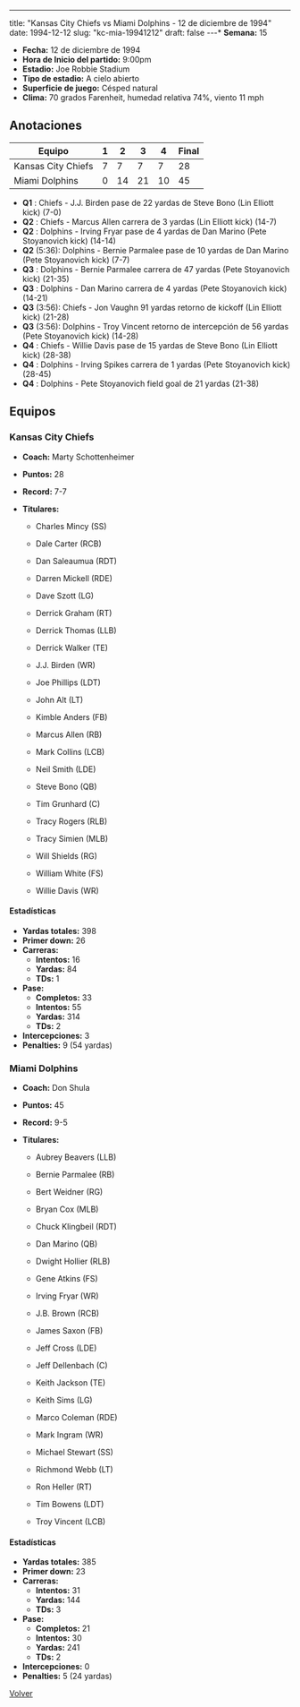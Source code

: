 ---
title: "Kansas City Chiefs vs Miami Dolphins - 12 de diciembre de 1994"
date: 1994-12-12
slug: "kc-mia-19941212"
draft: false
---* **Semana:** 15
* **Fecha:** 12 de diciembre de 1994
* **Hora de Inicio del partido:** 9:00pm
* **Estadio:** Joe Robbie Stadium
* **Tipo de estadio:** A cielo abierto
* **Superficie de juego:** Césped natural
* **Clima:** 70 grados Farenheit, humedad relativa 74%, viento 11 mph




## Anotaciones
| Equipo | 1 | 2 | 3 | 4 | Final |
|--------|---|---|---|---|-------|
| Kansas City Chiefs  | 7 | 7 | 7 | 7  | 28 |
| Miami Dolphins  | 0 | 14 | 21 | 10  | 45 |
* **Q1** : Chiefs - J.J. Birden pase de 22 yardas de Steve Bono (Lin Elliott kick) (7-0)
* **Q2** : Chiefs - Marcus Allen carrera de 3 yardas (Lin Elliott kick) (14-7)
* **Q2** : Dolphins - Irving Fryar pase de 4 yardas de Dan Marino (Pete Stoyanovich kick) (14-14)
* **Q2** (5:36): Dolphins - Bernie Parmalee pase de 10 yardas de Dan Marino (Pete Stoyanovich kick) (7-7)
* **Q3** : Dolphins - Bernie Parmalee carrera de 47 yardas (Pete Stoyanovich kick) (21-35)
* **Q3** : Dolphins - Dan Marino carrera de 4 yardas (Pete Stoyanovich kick) (14-21)
* **Q3** (3:56): Chiefs - Jon Vaughn 91 yardas retorno de kickoff (Lin Elliott kick) (21-28)
* **Q3** (3:56): Dolphins - Troy Vincent retorno de intercepción de 56 yardas (Pete Stoyanovich kick) (14-28)
* **Q4** : Chiefs - Willie Davis pase de 15 yardas de Steve Bono (Lin Elliott kick) (28-38)
* **Q4** : Dolphins - Irving Spikes carrera de 1 yardas (Pete Stoyanovich kick) (28-45)
* **Q4** : Dolphins - Pete Stoyanovich field goal de 21 yardas (21-38)


## Equipos


### Kansas City Chiefs
* **Coach:** Marty Schottenheimer
* **Puntos:** 28
* **Record:** 7-7
* **Titulares:** 

  * Charles Mincy (SS) 

  * Dale Carter (RCB) 

  * Dan Saleaumua (RDT) 

  * Darren Mickell (RDE) 

  * Dave Szott (LG) 

  * Derrick Graham (RT) 

  * Derrick Thomas (LLB) 

  * Derrick Walker (TE) 

  * J.J. Birden (WR) 

  * Joe Phillips (LDT) 

  * John Alt (LT) 

  * Kimble Anders (FB) 

  * Marcus Allen (RB) 

  * Mark Collins (LCB) 

  * Neil Smith (LDE) 

  * Steve Bono (QB) 

  * Tim Grunhard (C) 

  * Tracy Rogers (RLB) 

  * Tracy Simien (MLB) 

  * Will Shields (RG) 

  * William White (FS) 

  * Willie Davis (WR) 

#### Estadísticas
* **Yardas totales:** 398
* **Primer down:** 26
* **Carreras:**
  * **Intentos:** 16
  * **Yardas:** 84
  * **TDs:** 1
* **Pase:**
  * **Completos:** 33
  * **Intentos:** 55
  * **Yardas:** 314
  * **TDs:** 2
* **Intercepciones:** 3
* **Penalties:** 9 (54 yardas)

### Miami Dolphins
* **Coach:** Don Shula
* **Puntos:** 45
* **Record:** 9-5
* **Titulares:** 

  * Aubrey Beavers (LLB) 

  * Bernie Parmalee (RB) 

  * Bert Weidner (RG) 

  * Bryan Cox (MLB) 

  * Chuck Klingbeil (RDT) 

  * Dan Marino (QB) 

  * Dwight Hollier (RLB) 

  * Gene Atkins (FS) 

  * Irving Fryar (WR) 

  * J.B. Brown (RCB) 

  * James Saxon (FB) 

  * Jeff Cross (LDE) 

  * Jeff Dellenbach (C) 

  * Keith Jackson (TE) 

  * Keith Sims (LG) 

  * Marco Coleman (RDE) 

  * Mark Ingram (WR) 

  * Michael Stewart (SS) 

  * Richmond Webb (LT) 

  * Ron Heller (RT) 

  * Tim Bowens (LDT) 

  * Troy Vincent (LCB) 

#### Estadísticas
* **Yardas totales:** 385
* **Primer down:** 23
* **Carreras:**
  * **Intentos:** 31
  * **Yardas:** 144
  * **TDs:** 3
* **Pase:**
  * **Completos:** 21
  * **Intentos:** 30
  * **Yardas:** 241
  * **TDs:** 2
* **Intercepciones:** 0
* **Penalties:** 5 (24 yardas)


[Volver](/historia/1994)
